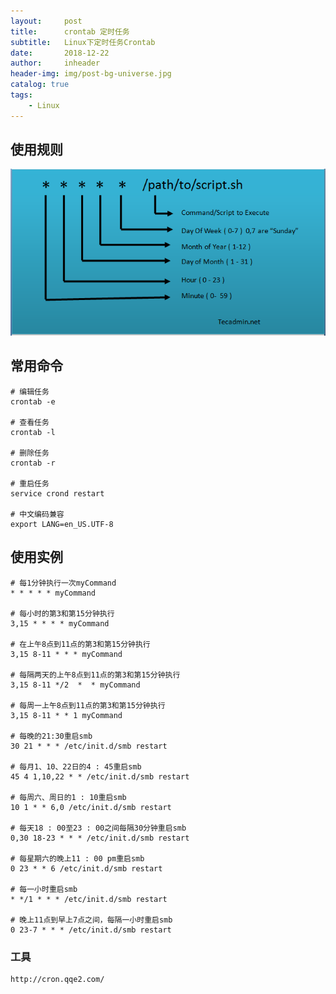 ```yaml
---
layout:     post
title:      crontab 定时任务
subtitle:   Linux下定时任务Crontab
date:       2018-12-22
author:     inheader
header-img: img/post-bg-universe.jpg
catalog: true
tags:
    - Linux
---
```




## 使用规则

![](..\img\crontab.png)

## 常用命令

	# 编辑任务
	crontab -e
	
	# 查看任务
	crontab -l
	
	# 删除任务
	crontab -r
	
	# 重启任务
	service crond restart
	
	# 中文编码兼容
	export LANG=en_US.UTF-8



## 使用实例

	# 每1分钟执行一次myCommand
	* * * * * myCommand
	
	# 每小时的第3和第15分钟执行
	3,15 * * * * myCommand
	
	# 在上午8点到11点的第3和第15分钟执行
	3,15 8-11 * * * myCommand
	
	# 每隔两天的上午8点到11点的第3和第15分钟执行
	3,15 8-11 */2  *  * myCommand
	
	# 每周一上午8点到11点的第3和第15分钟执行
	3,15 8-11 * * 1 myCommand
	
	# 每晚的21:30重启smb
	30 21 * * * /etc/init.d/smb restart
	
	# 每月1、10、22日的4 : 45重启smb
	45 4 1,10,22 * * /etc/init.d/smb restart
	
	# 每周六、周日的1 : 10重启smb
	10 1 * * 6,0 /etc/init.d/smb restart
	
	# 每天18 : 00至23 : 00之间每隔30分钟重启smb
	0,30 18-23 * * * /etc/init.d/smb restart
	
	# 每星期六的晚上11 : 00 pm重启smb
	0 23 * * 6 /etc/init.d/smb restart
	
	# 每一小时重启smb
	* */1 * * * /etc/init.d/smb restart
	
	# 晚上11点到早上7点之间，每隔一小时重启smb
	0 23-7 * * * /etc/init.d/smb restart
	

### 工具

```
http://cron.qqe2.com/
```

